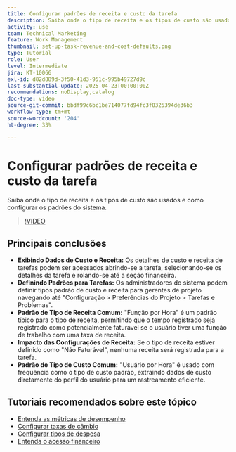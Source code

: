 ```yaml
---
title: Configurar padrões de receita e custo da tarefa
description: Saiba onde o tipo de receita e os tipos de custo são usados e como configurar os padrões do sistema.
activity: use
team: Technical Marketing
feature: Work Management
thumbnail: set-up-task-revenue-and-cost-defaults.png
type: Tutorial
role: User
level: Intermediate
jira: KT-10066
exl-id: d82d889d-3f50-41d3-951c-995b49727d9c
last-substantial-update: 2025-04-23T00:00:00Z
recommendations: noDisplay,catalog
doc-type: video
source-git-commit: bbdf99c6bc1be714077fd94fc3f8325394de36b3
workflow-type: tm+mt
source-wordcount: '204'
ht-degree: 33%

---
```



# Configurar padrões de receita e custo da tarefa

Saiba onde o tipo de receita e os tipos de custo são usados e como configurar os padrões do sistema.

>[!VIDEO](https://video.tv.adobe.com/v/3457685/?quality=12&learn=on&enablevpops=1)

## Principais conclusões

* **Exibindo Dados de Custo e Receita:** Os detalhes de custo e receita de tarefas podem ser acessados abrindo-se a tarefa, selecionando-se os detalhes da tarefa e rolando-se até a seção financeira. &#x200B;
* **Definindo Padrões para Tarefas:** Os administradores do sistema podem definir tipos padrão de custo e receita para gerentes de projeto navegando até &quot;Configuração > Preferências do Projeto > Tarefas e Problemas&quot;. &#x200B;
* **Padrão de Tipo de Receita Comum:** &quot;Função por Hora&quot; é um padrão típico para o tipo de receita, permitindo que o tempo registrado seja registrado como potencialmente faturável se o usuário tiver uma função de trabalho com uma taxa de receita. &#x200B;
* **Impacto das Configurações de Receita:** Se o tipo de receita estiver definido como &quot;Não Faturável&quot;, nenhuma receita será registrada para a tarefa. &#x200B;
* **Padrão de Tipo de Custo Comum:** &quot;Usuário por Hora&quot; é usado com frequência como o tipo de custo padrão, extraindo dados de custo diretamente do perfil do usuário para um rastreamento eficiente. &#x200B;


## Tutoriais recomendados sobre este tópico

* [Entenda as métricas de desempenho](/help/manage-work/project-finances/understand-performance-metrics.md)
* [Configurar taxas de câmbio](/help/manage-work/project-finances/set-up-exchange-rates.md)
* [Configurar tipos de despesa](/help/manage-work/project-finances/set-up-expense-types.md)
* [Entenda o acesso financeiro](/help/manage-work/project-finances/understand-financial-access.md)
